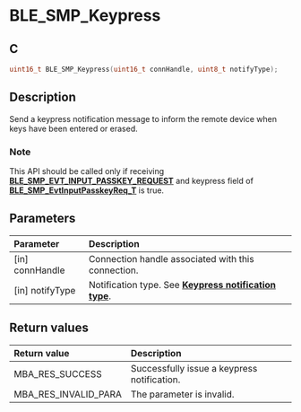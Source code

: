 # BLE_SMP_Keypress

## C

```c
uint16_t BLE_SMP_Keypress(uint16_t connHandle, uint8_t notifyType);
```

## Description

Send a keypress notification message to inform the remote device when keys have been entered or erased.

### Note

This API should be called only if receiving **[BLE_SMP_EVT_INPUT_PASSKEY_REQUEST](GUID-DA3C91C3-3ACA-4850-B469-FDF748DD2D87.md)** and keypress field of **[BLE_SMP_EvtInputPasskeyReq_T](GUID-E6E1E5CE-5FA9-41DA-88AC-CFF9FF4BF96D.md)** is true.

## Parameters

|Parameter|Description|
|:---|:---|
|\[in\] connHandle|Connection handle associated with this connection.|
|\[in\] notifyType|Notification type. See **[Keypress notification type](GUID-A3107AB3-7CF4-4B0E-9D44-1C68B02E9A01.md)**.|

## Return values

|Return value|Description|
|:---|:---|
MBA_RES_SUCCESS|Successfully issue a keypress notification.|
MBA_RES_INVALID_PARA|The parameter is invalid.|
